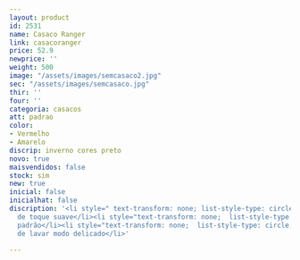 ```yaml
---
layout: product
id: 2531
name: Casaco Ranger
link: casacoranger
price: 52.9
newprice: ''
weight: 500
image: "/assets/images/semcasaco2.jpg"
sec: "/assets/images/semcasaco.jpg"
thir: ''
four: ''
categoria: casacos
att: padrao
color:
- Vermelho
- Amarelo
discrip: inverno cores preto
novo: true
maisvendidos: false
stock: sim
new: true
inicial: false
inicialhat: false
discription: '<li style=" text-transform: none; list-style-type: circle; ">Tecido
  de toque suave</li><li style="text-transform: none;  list-style-type: circle; ">Casaco
  padrão</li><li style="text-transform: none;  list-style-type: circle; ">Máquina
  de lavar modo delicado</li>'

---
```

